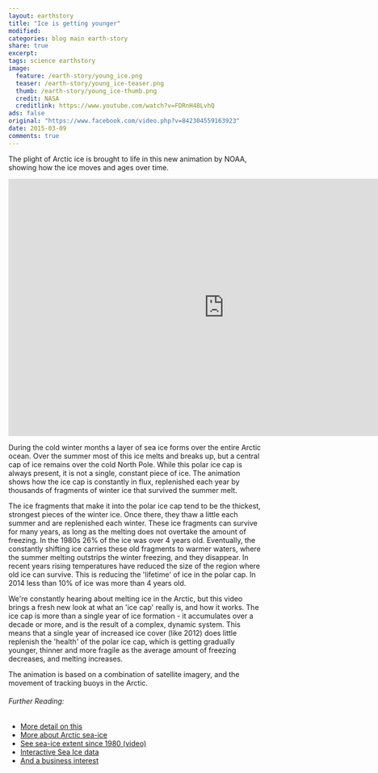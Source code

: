```yaml
---
layout: earthstory
title: "Ice is getting younger"
modified:
categories: blog main earth-story
share: true
excerpt:
tags: science earthstory
image:
  feature: /earth-story/young_ice.png
  teaser: /earth-story/young_ice-teaser.png
  thumb: /earth-story/young_ice-thumb.png
  credit: NASA
  creditlink: https://www.youtube.com/watch?v=FDRnH48LvhQ
ads: false
original: "https://www.facebook.com/video.php?v=842304559163923"
date: 2015-03-09
comments: true
---
```


The plight of Arctic ice is brought to life in this new animation by NOAA, showing how the ice moves and ages over time.

<iframe width="854" height="510" src="https://www.youtube.com/embed/FDRnH48LvhQ" frameborder="0" allowfullscreen></iframe>

During the cold winter months a layer of sea ice forms over the entire Arctic ocean. Over the summer most of this ice melts and breaks up, but a central cap of ice remains over the cold North Pole. While this polar ice cap is always present, it is not a single, constant piece of ice. The animation shows how the ice cap is constantly in flux, replenished each year by thousands of fragments of winter ice that survived the summer melt.

The ice fragments that make it into the polar ice cap tend to be the thickest, strongest pieces of the winter ice. Once there, they thaw a little each summer and are replenished each winter. These ice fragments can survive for many years, as long as the melting does not overtake the amount of freezing. In the 1980s 26% of the ice was over 4 years old. Eventually, the constantly shifting ice carries these old fragments to warmer waters, where the summer melting outstrips the winter freezing, and they disappear. In recent years rising temperatures have reduced the size of the region where old ice can survive. This is reducing the 'lifetime' of ice in the polar cap. In 2014 less than 10% of ice was more than 4 years old.

We're constantly hearing about melting ice in the Arctic, but this video brings a fresh new look at what an 'ice cap' really is, and how it works. The ice cap is more than a single year of ice formation - it accumulates over a decade or more, and is the result of a complex, dynamic system. This means that a single year of increased ice cover (like 2012) does little replenish the 'health' of the polar ice cap, which is getting gradually younger, thinner and more fragile as the average amount of freezing decreases, and melting increases.

The animation is based on a combination of satellite imagery, and the movement of tracking buoys in the Arctic.

###### Further Reading:
* [More detail on this](http://goo.gl/c6lPnY)
* [More about Arctic sea-ice](http://goo.gl/7latDH)
* [See sea-ice extent since 1980 (video)](http://goo.gl/UBaKxX)
* [Interactive Sea Ice data](http://goo.gl/Ml9Kh)
* [And a business interest](http://goo.gl/wJIjcA)

